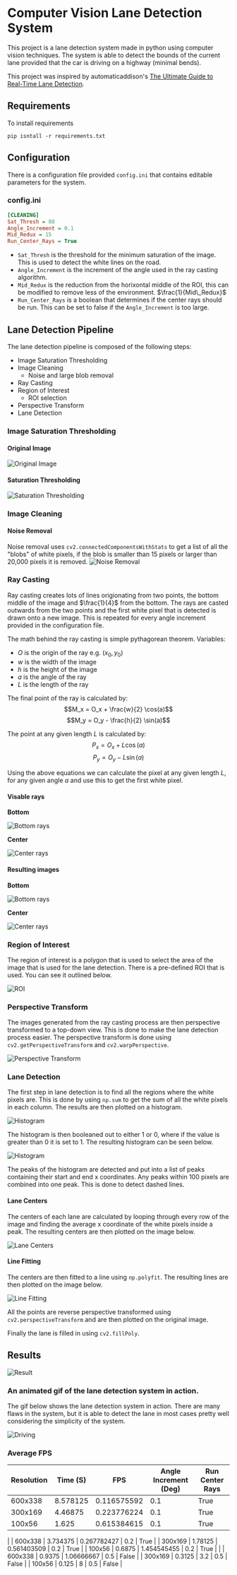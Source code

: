 # Computer Vision Lane Detection System

This project is a lane detection system made in python using computer vision techniques. The system is able to detect the bounds of the current lane provided that the car is driving on a highway (minimal bends).

This project was inspired by automaticaddison's [The Ultimate Guide to Real-Time Lane Detection](https://automaticaddison.com/the-ultimate-guide-to-real-time-lane-detection-using-opencv/).

## Requirements

To install requirements

```
pip isntall -r requirements.txt
```

## Configuration

There is a configuration file provided `config.ini` that contains editable parameters for the system. 

### config.ini

```ini
[CLEANING]
Sat_Thresh = 80
Angle_Increment = 0.1
Mid_Redux = 15
Run_Center_Rays = True
```

- `Sat_Thresh` is the threshold for the minimum saturation of the image. This is used to detect the white lines on the road.
- `Angle_Increment` is the increment of the angle used in the ray casting algorithm.
- `Mid_Redux` is the reduction from the horixontal middle of the ROI, this can be modified to remove less of the environment. $\frac{1}{Mid\_Redux}$
- `Run_Center_Rays` is a boolean that determines if the center rays should be run. This can be set to false if the `Angle_Increment` is too large.

## Lane Detection Pipeline

The lane detection pipeline is composed of the following steps:
- Image Saturation Thresholding
- Image Cleaning
    - Noise and large blob removal
- Ray Casting
- Region of Interest
    - ROI selection
- Perspective Transform
- Lane Detection

### Image Saturation Thresholding

#### **Original Image**
![Original Image](./assets/start.png)

#### **Saturation Thresholding**
![Saturation Thresholding](./assets/saturation.png)


### Image Cleaning

#### **Noise Removal**

Noise removal uses `cv2.connectedComponentsWithStats` to get a list of all the "blobs" of white pixels, if the blob is smaller than 15 pixels or larger than 20,000 pixels it is removed.
![Noise Removal](./assets/cleaned.png)

### Ray Casting

Ray casting creates lots of lines origionating from two points, the bottom middle of the image and $\frac{1}{4}$ from the bottom. The rays are casted outwards from the two points and the first white pixel that is detected is drawn onto a new image. This is repeated for every angle increment provided in the configuration file.

The math behind the ray casting is simple pythagorean theorem.
Variables:
- $O$ is the origin of the ray e.g. $(x_0, y_0)$
- $w$ is the width of the image
- $h$ is the height of the image
- $a$ is the angle of the ray
- $L$ is the length of the ray

The final point of the ray is calculated by:
$$M_x = O_x + \frac{w}{2} \cos(a)$$
$$M_y = O_y - \frac{h}{2} \sin(a)$$

The point at any given length $L$ is calculated by:
$$P_x = O_x + L \cos(a)$$
$$P_y = O_y - L \sin(a)$$

Using the above equations we can calculate the pixel at any given length $L$, for any given angle $a$ and use this to get the first white pixel.

#### **Visable rays**

**Bottom**

![Bottom rays](./assets/bottom_rays.png)

**Center**

![Center rays](./assets/center_rays.png)

#### **Resulting images**

**Bottom**

![Bottom rays](./assets/bottom_rays_clean.png)

**Center**

![Center rays](./assets/center_rays_clean.png)

### Region of Interest

The region of interest is a polygon that is used to select the area of the image that is used for the lane detection. There is a pre-defined ROI that is used. You can see it outlined below.

![ROI](./assets/roi_original.png)

### Perspective Transform

The images generated from the ray casting process are then perspective transformed to a top-down view. This is done to make the lane detection process easier. The perspective transform is done using `cv2.getPerspectiveTransform` and `cv2.warpPerspective`.

![Perspective Transform](./assets/perspective_transform.png)

### Lane Detection

The first step in lane detection is to find all the regions where the white pixels are. This is done by using `np.sum` to get the sum of all the white pixels in each column. The results are then plotted on a histogram.

![Histogram](./assets/raw_histogram.png)

The histogram is then booleaned out to either 1 or 0, where if the value is greater than 0 it is set to 1. The resulting histogram can be seen below.

![Histogram](./assets/booleaned_histogram.png)

The peaks of the histogram are detected and put into a list of peaks containing their start and end x coordinates. Any peaks within 100 pixels are combined into one peak. This is done to detect dashed lines.

#### Lane Centers

The centers of each lane are calculated by looping through every row of the image and finding the average x coordinate of the white pixels inside a peak. The resulting centers are then plotted on the image below.

![Lane Centers](./assets/centers.png)

#### Line Fitting

The centers are then fitted to a line using `np.polyfit`. The resulting lines are then plotted on the image below.

![Line Fitting](./assets/lines.png)

All the points are reverse perspective transformed using `cv2.perspectiveTransform` and are then plotted on the original image.

Finally the lane is filled in using `cv2.fillPoly`.

## Results

![Result](./assets/result.png)

### An animated gif of the lane detection system in action.

The gif below shows the lane detection system in action. There are many flaws in the system, but it is able to detect the lane in most cases pretty well considering the simplicity of the system.

![Driving](./assets/driving.gif)

### Average FPS

| Resolution | Time (S)  | FPS         | Angle Increment (Deg) | Run Center Rays |
|------------|-----------|-------------|-----------------------|-----------------|
| 600x338    | 8.578125  | 0.116575592 | 0.1                   | True            |
| 300x169    | 4.46875   | 0.223776224 | 0.1                   | True            |
| 100x56     | 1.625     | 0.615384615 | 0.1                   | True            |
|
| 600x338    | 3.734375  | 0.267782427 | 0.2                   | True            |
| 300x169    | 1.78125   | 0.561403509 | 0.2                   | True            |
| 100x56     | 0.6875    | 1.454545455 | 0.2                   | True            |
|
| 600x338    | 0.9375    | 1.06666667  | 0.5                   | False           |
| 300x169    | 0.3125    | 3.2         | 0.5                   | False           |
| 100x56     | 0.125     | 8           | 0.5                   | False           |
